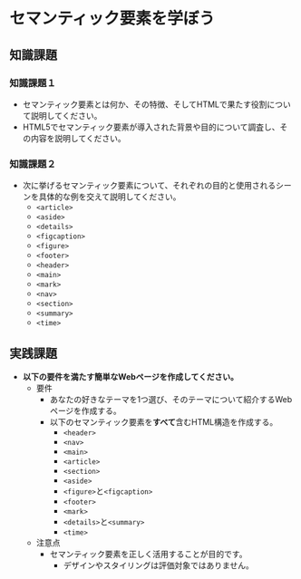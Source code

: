 # セマンティック要素を学ぼう

## 知識課題

### 知識課題１

- セマンティック要素とは何か、その特徴、そしてHTMLで果たす役割について説明してください。
- HTML5でセマンティック要素が導入された背景や目的について調査し、その内容を説明してください。

### 知識課題２

- 次に挙げるセマンティック要素について、それぞれの目的と使用されるシーンを具体的な例を交えて説明してください。
  - `<article>`
  - `<aside>`
  - `<details>`
  - `<figcaption>`
  - `<figure>`
  - `<footer>`
  - `<header>`
  - `<main>`
  - `<mark>`
  - `<nav>`
  - `<section>`
  - `<summary>`
  - `<time>`

## 実践課題

- **以下の要件を満たす簡単なWebページを作成してください。**
  - 要件
    - あなたの好きなテーマを1つ選び、そのテーマについて紹介するWebページを作成する。
    - 以下のセマンティック要素を**すべて**含むHTML構造を作成する。
      - `<header>`
      - `<nav>`
      - `<main>`
      - `<article>`
      - `<section>`
      - `<aside>`
      - `<figure>`と`<figcaption>`
      - `<footer>`
      - `<mark>`
      - `<details>`と`<summary>`
      - `<time>`
  - 注意点
    - セマンティック要素を正しく活用することが目的です。
      - デザインやスタイリングは評価対象ではありません。
